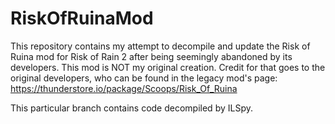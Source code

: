 # RiskOfRuinaMod
This repository contains my attempt to decompile and update the Risk of Ruina mod for Risk of Rain 2 after being seemingly abandoned by its developers. This mod is NOT my original creation. Credit for that goes to the original developers, who can be found in the legacy mod's page: https://thunderstore.io/package/Scoops/Risk_Of_Ruina

This particular branch contains code decompiled by ILSpy.
